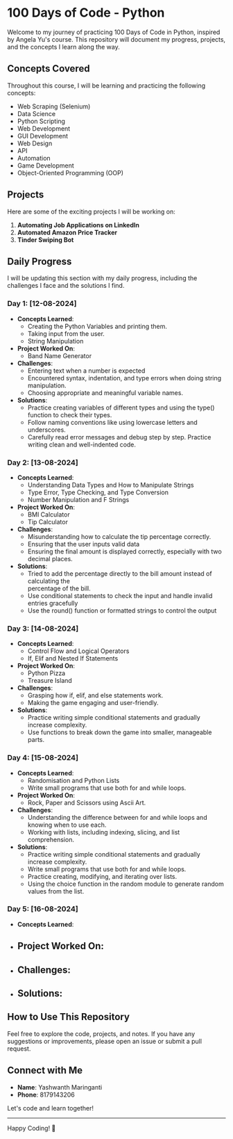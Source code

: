 ﻿# 100 Days of Code - Python

Welcome to my journey of practicing 100 Days of Code in Python, inspired by Angela Yu's course. This repository will document my progress, projects, and the concepts I learn along the way.

## Concepts Covered

Throughout this course, I will be learning and practicing the following concepts:

- Web Scraping (Selenium)
- Data Science
- Python Scripting
- Web Development
- GUI Development
- Web Design
- API
- Automation
- Game Development
- Object-Oriented Programming (OOP)

## Projects

Here are some of the exciting projects I will be working on:

1. **Automating Job Applications on LinkedIn**
2. **Automated Amazon Price Tracker**
3. **Tinder Swiping Bot**

## Daily Progress

I will be updating this section with my daily progress, including the challenges I face and the solutions I find.

### Day 1: [12-08-2024]
- **Concepts Learned**:
  - Creating the Python Variables and printing them.
  - Taking input from the user.
  - String Manipulation
- **Project Worked On**:
  - Band Name Generator
- **Challenges**:
  - Entering text when a number is expected
  - Encountered syntax, indentation, and type errors when doing string manipulation.
  - Choosing appropriate and meaningful variable names.
- **Solutions**: 
  - Practice creating variables of different types and using the type() function to check their      types.
  - Follow naming conventions like using lowercase letters and underscores.
  - Carefully read error messages and debug step by step. Practice writing clean and well-indented code.
### Day 2: [13-08-2024]
- **Concepts Learned**:
  - Understanding Data Types and How to Manipulate Strings
  - Type Error, Type Checking, and Type Conversion
  - Number Manipulation and F Strings
- **Project Worked On**:
  - BMI Calculator
  - Tip Calculator
- **Challenges**:
  - Misunderstanding how to calculate the tip percentage correctly.
  - Ensuring that the user inputs valid data
  - Ensuring the final amount is displayed correctly, especially with two decimal places.
- **Solutions**: 
  - Tried to add the percentage directly to the bill amount instead of calculating the         
    percentage of the bill.
  - Use conditional statements to check the input and handle invalid entries gracefully
  - Use the round() function or formatted strings to control the output
### Day 3: [14-08-2024]
- **Concepts Learned**:
  - Control Flow and Logical Operators
  - If, Elif and Nested If Statements
- **Project Worked On**:
  - Python Pizza
  - Treasure Island
- **Challenges**:
  - Grasping how if, elif, and else statements work.
  - Making the game engaging and user-friendly.
- **Solutions**: 
  - Practice writing simple conditional statements and gradually increase complexity.
  - Use functions to break down the game into smaller, manageable parts. 
### Day 4: [15-08-2024]
- **Concepts Learned**:
  - Randomisation and Python Lists
  - Write small programs that use both for and while loops.
- **Project Worked On**:
  - Rock, Paper and Scissors using Ascii Art.
- **Challenges**:
  - Understanding the difference between for and while loops and knowing when to use each.
  - Working with lists, including indexing, slicing, and list comprehension.
- **Solutions**: 
  - Practice writing simple conditional statements and gradually increase complexity.
  - Write small programs that use both for and while loops.
  - Practice creating, modifying, and iterating over lists.
  - Using the choice function in the random module to generate random values from the list.
 
### Day 5: [16-08-2024]
- **Concepts Learned**:
- **Project Worked On**:
  - 
- **Challenges**:
  - 
- **Solutions**: 
  - 

## How to Use This Repository

Feel free to explore the code, projects, and notes. If you have any suggestions or improvements, please open an issue or submit a pull request.

## Connect with Me

- **Name**: Yashwanth Maringanti
- **Phone**: 8179143206

Let's code and learn together!

---

Happy Coding! 🚀
